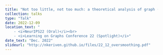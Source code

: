 ```yaml
---
title: "Not too little, not too much: a theoretical analysis of graph (over)smoothing"
collection: talks
type: "Talk"
date: 2022-12-09
location_text: "
	- <i>NeurIPS22 (Oral)</i><br>
	- <i>Learning on Graphs Conference 22 (Spotlight)</i>"
date_text: "Dec. 2022"
slideurl: "http://nkeriven.github.io/files/22_12_oversmoothing.pdf"
---
```

